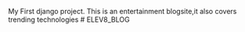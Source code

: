 My First django project.
This is an entertainment blogsite,it also covers trending technologies
#   E L E V 8 _ B L O G  
 